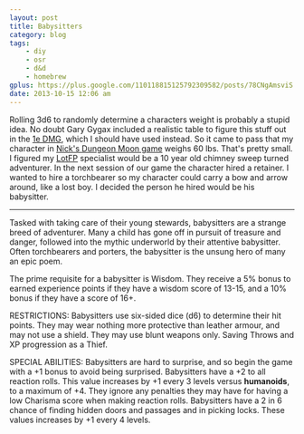 ```yaml
---
layout: post
title: Babysitters
category: blog
tags:
    - diy
    - osr
    - d&d
    - homebrew
gplus: https://plus.google.com/110118815125792309582/posts/78CNgAmsviS
date: 2013-10-15 12:06 am
---
```


Rolling 3d6 to randomly determine a characters weight is probably a stupid idea. No doubt Gary Gygax included a realistic table to figure this stuff out in the [1e DMG][1], which I should have used instead. So it came to pass that my character in [Nick's Dungeon Moon game][2] weighs 60 lbs. That's pretty small. I figured my [LotFP][3] specialist would be a 10 year old chimney sweep turned adventurer. In the next session of our game the character hired a retainer. I wanted to hire a torchbearer so my character could carry a bow and arrow around, like a lost boy. I decided the person he hired would be his babysitter.

---

Tasked with taking care of their young stewards, babysitters are a strange breed of adventurer. Many a child has gone off in pursuit of treasure and danger, followed into the mythic underworld by their attentive babysitter. Often torchbearers and porters, the babysitter is the unsung hero of many an epic poem. 

The prime requisite for a babysitter is Wisdom. They receive a 5% bonus to earned experience points if they have a wisdom score of 13-15, and a 10% bonus if they have a score of 16+.

RESTRICTIONS: Babysitters use six-sided dice (d6) to determine their hit points. They may wear nothing more protective than leather armour, and may not use a shield. They may use blunt weapons only. Saving Throws and XP progression as a Thief.

SPECIAL ABILITIES: Babysitters are hard to surprise, and so begin the game with a +1 bonus to avoid being surprised. Babysitters have a +2 to all reaction rolls. This value increases by +1 every 3 levels versus **humanoids**, to a maximum of +4. They ignore any penalties they may have for having a low Charisma score when making reaction rolls. Babysitters have a 2 in 6 chance of finding hidden doors and passages and in picking locks. These values increases by +1 every 4 levels. 

[1]: /tag/readingthedmg
[2]: http://www.paperspencils.com/2013/09/24/the-depths-of-the-dungeon-moon-20-questions/
[3]: /tag/lotfp